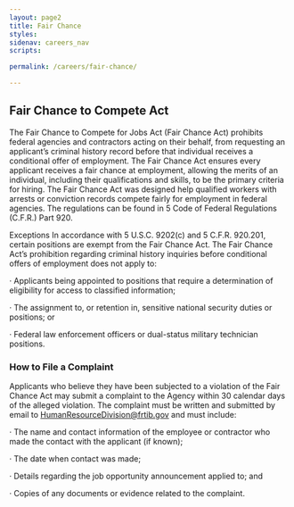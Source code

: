 ```yaml
---
layout: page2
title: Fair Chance
styles:
sidenav: careers_nav
scripts:

permalink: /careers/fair-chance/

---
```


## Fair Chance to Compete Act

The Fair Chance to Compete for Jobs Act (Fair Chance Act) prohibits federal agencies and contractors acting on their behalf, from requesting an applicant’s criminal history record before that individual receives a conditional offer of employment. The Fair Chance Act ensures every applicant receives a fair chance at employment, allowing the merits of an individual, including their qualifications and skills, to be the primary criteria for hiring. The Fair Chance Act was designed help qualified workers with arrests or conviction records compete fairly for employment in federal agencies. The regulations can be found in 5 Code of Federal Regulations (C.F.R.) Part 920.

Exceptions In accordance with 5 U.S.C. 9202(c) and 5 C.F.R. 920.201, certain positions are exempt from the Fair Chance Act. The Fair Chance Act’s prohibition regarding criminal history inquiries before conditional offers of employment does not apply to:

· Applicants being appointed to positions that require a determination of eligibility for access to classified information;

· The assignment to, or retention in, sensitive national security duties or positions; or

· Federal law enforcement officers or dual-status military technician positions.

### How to File a Complaint

Applicants who believe they have been subjected to a violation of the Fair Chance Act may submit a complaint to the Agency within 30 calendar days of the alleged violation. The complaint must be written and submitted by email to <a href="mailto:HumanResourceDivision@frtib.gov"> HumanResourceDivision@frtib.gov</a>
and must include:

· The name and contact information of the employee or contractor who made the contact with the applicant (if known);

· The date when contact was made;

· Details regarding the job opportunity announcement applied to; and

· Copies of any documents or evidence related to the complaint.

<!-- CONTENT END -->
